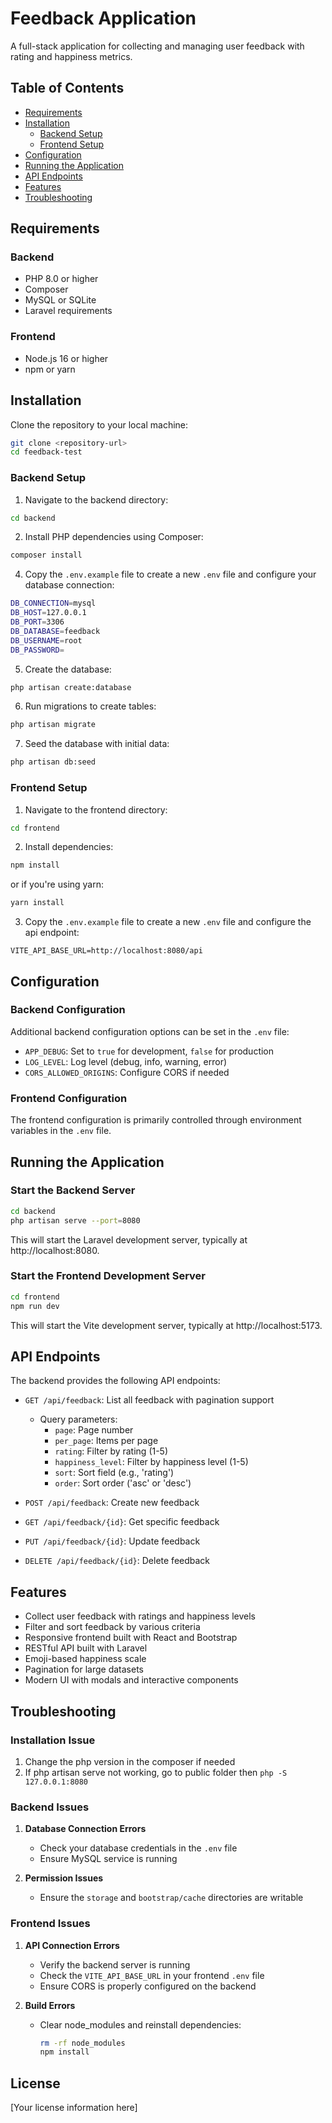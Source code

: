# Feedback Application

A full-stack application for collecting and managing user feedback with rating and happiness metrics.

## Table of Contents

- [Requirements](#requirements)
- [Installation](#installation)
  - [Backend Setup](#backend-setup)
  - [Frontend Setup](#frontend-setup)
- [Configuration](#configuration)
- [Running the Application](#running-the-application)
- [API Endpoints](#api-endpoints)
- [Features](#features)
- [Troubleshooting](#troubleshooting)

## Requirements

### Backend
- PHP 8.0 or higher
- Composer
- MySQL or SQLite
- Laravel requirements

### Frontend
- Node.js 16 or higher
- npm or yarn

## Installation


Clone the repository to your local machine:

```bash
git clone <repository-url>
cd feedback-test
```

### Backend Setup

1. Navigate to the backend directory:
```bash
cd backend
```

2. Install PHP dependencies using Composer:
```bash
composer install
```

4. Copy the `.env.example` file to create a new `.env` file and configure your database connection:
```bash
DB_CONNECTION=mysql
DB_HOST=127.0.0.1
DB_PORT=3306
DB_DATABASE=feedback
DB_USERNAME=root
DB_PASSWORD=
```

5. Create the database:
```bash
php artisan create:database
```

6. Run migrations to create tables:
```bash
php artisan migrate
```

7. Seed the database with initial data:
```bash
php artisan db:seed
```

### Frontend Setup

1. Navigate to the frontend directory:
```bash
cd frontend
```

2. Install dependencies:
```bash
npm install
```
or if you're using yarn:
```bash
yarn install
```


3. Copy the `.env.example` file to create a new `.env` file and configure the api endpoint:
```
VITE_API_BASE_URL=http://localhost:8080/api
```

## Configuration

### Backend Configuration

Additional backend configuration options can be set in the `.env` file:

- `APP_DEBUG`: Set to `true` for development, `false` for production
- `LOG_LEVEL`: Log level (debug, info, warning, error)
- `CORS_ALLOWED_ORIGINS`: Configure CORS if needed

### Frontend Configuration

The frontend configuration is primarily controlled through environment variables in the `.env` file.

## Running the Application

### Start the Backend Server

```bash
cd backend
php artisan serve --port=8080
```

This will start the Laravel development server, typically at http://localhost:8080.

### Start the Frontend Development Server

```bash
cd frontend
npm run dev
```


This will start the Vite development server, typically at http://localhost:5173.

## API Endpoints

The backend provides the following API endpoints:

- `GET /api/feedback`: List all feedback with pagination support
  - Query parameters:
    - `page`: Page number
    - `per_page`: Items per page
    - `rating`: Filter by rating (1-5)
    - `happiness_level`: Filter by happiness level (1-5)
    - `sort`: Sort field (e.g., 'rating')
    - `order`: Sort order ('asc' or 'desc')

- `POST /api/feedback`: Create new feedback

- `GET /api/feedback/{id}`: Get specific feedback

- `PUT /api/feedback/{id}`: Update feedback

- `DELETE /api/feedback/{id}`: Delete feedback

## Features

- Collect user feedback with ratings and happiness levels
- Filter and sort feedback by various criteria
- Responsive frontend built with React and Bootstrap
- RESTful API built with Laravel
- Emoji-based happiness scale
- Pagination for large datasets
- Modern UI with modals and interactive components

## Troubleshooting

### Installation Issue

1. Change the php version in the composer if needed
2. If php artisan serve not working, go to public folder then ```php -S 127.0.0.1:8080```

### Backend Issues

1. **Database Connection Errors**
   - Check your database credentials in the `.env` file
   - Ensure MySQL service is running

2. **Permission Issues**
   - Ensure the `storage` and `bootstrap/cache` directories are writable

### Frontend Issues

1. **API Connection Errors**
   - Verify the backend server is running
   - Check the `VITE_API_BASE_URL` in your frontend `.env` file
   - Ensure CORS is properly configured on the backend

2. **Build Errors**
   - Clear node_modules and reinstall dependencies:
     ```bash
     rm -rf node_modules
     npm install
     ```

## License

[Your license information here]


